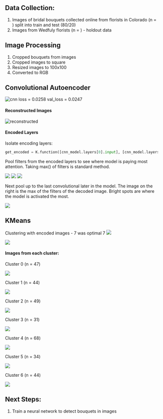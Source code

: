 ## Data Collection:
1. Images of bridal bouquets collected online from florists in Colorado (n = ) split into train and test (80/20)
2. Images from Wedfuly florists (n = ) - holdout data

## Image Processing
1. Cropped bouquets from images
2. Cropped images to square
3. Resized images to 100x100
4. Converted to RGB


## Convolutional Autoencoder

![cnn](https://github.com/michellesklee/wedfuly_recommender/blob/master/figures/model1.png)
loss = 0.0258 val_loss = 0.0247

#### Reconstructed Images
![reconstructed](https://github.com/michellesklee/wedfuly_recommender/blob/master/figures/cnn_first_pass.png)

#### Encoded Layers
Isolate encoding layers:

```python
get_encoded = K.function([cnn_model.layers[0].input], [cnn_model.layers[5].output])
```
Pool filters from the encoded layers to see where model is paying most attention. Taking max() of filters is standard method.

![](https://github.com/michellesklee/wedfuly_recommender/blob/master/figures/encoded.png)
![](https://github.com/michellesklee/wedfuly_recommender/blob/master/figures/encoded2.png)
![](https://github.com/michellesklee/wedfuly_recommender/blob/master/figures/encoded3.png)

Next pool up to the last convolutional later in the model. The image on the right is the max of the filters of the decoded image. Bright spots are where the model is activated the most.

![](https://github.com/michellesklee/wedfuly_recommender/blob/master/figures/plot_with_attention.png)

## KMeans
Clustering with encoded images - 7 was optimal 7
![](https://github.com/michellesklee/wedfuly_recommender/blob/master/figures/elbow_plot.png)

![](https://github.com/michellesklee/wedfuly_recommender/blob/master/figures/cluster_hist.png)

#### Images from each cluster:

Cluster 0 (n = 47)

![](https://github.com/michellesklee/wedfuly_recommender/blob/master/figures/cluster0.png)

Cluster 1 (n = 44)

![](https://github.com/michellesklee/wedfuly_recommender/blob/master/figures/cluster1.png)

Cluster 2 (n = 49)

![](https://github.com/michellesklee/wedfuly_recommender/blob/master/figures/cluster2.png)

Cluster 3 (n = 31)

![](https://github.com/michellesklee/wedfuly_recommender/blob/master/figures/cluster3.png)

Cluster 4 (n = 68)

![](https://github.com/michellesklee/wedfuly_recommender/blob/master/figures/cluster4.png)

Cluster 5 (n = 34)

![](https://github.com/michellesklee/wedfuly_recommender/blob/master/figures/cluster5.png)

Cluster 6 (n = 44)

![](https://github.com/michellesklee/wedfuly_recommender/blob/master/figures/cluster6.png)

## Next Steps:
1. Train a neural network to detect bouquets in images
